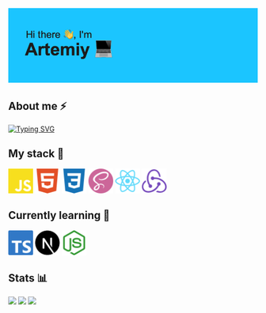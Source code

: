 <img src="header.png">

## About me ⚡
[![Typing SVG](https://readme-typing-svg.herokuapp.com?font=Fira+code&duration=2500&pause=1000&color=1BC5FF&multiline=true&repeat=true&random=false&width=500&height=60&lines=-+Computer+science+student+at+UrFU;-+Frontend+Dev+from+Ekaterinburg%2C+Russia)](https://git.io/typing-svg)

## My stack 🚀
<img width="50px" src="icons/javascript-color.svg"> <img width="50px" src="icons/html5-color.svg"> <img width="50px" src="icons/css3-color.svg"> <img width="50px" src="icons/sass-color.svg"> <img width="50px" src="icons/react-color.svg"> <img width="50px" src="icons/redux-color.svg">

## Currently learning 🌱
<img width="50px" src="icons/typescript-color.svg"> <img width="50px" src="icons/nextdotjs-color.svg"> <img width="50px" src="icons/nodedotjs-color.svg">

## Stats 📊
![](http://github-profile-summary-cards.vercel.app/api/cards/profile-details?username=B1ackMambaX&theme=react)
![](http://github-profile-summary-cards.vercel.app/api/cards/stats?username=B1ackMambaX&theme=react)
![](http://github-profile-summary-cards.vercel.app/api/cards/repos-per-language?username=B1ackMambaX&theme=react)
